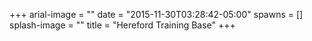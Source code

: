 +++
arial-image = ""
date = "2015-11-30T03:28:42-05:00"
spawns = []
splash-image = ""
title = "Hereford Training Base"
+++
